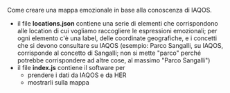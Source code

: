 Come creare una mappa emozionale in base alla conoscenza di IAQOS.

* il file __locations.json__ contiene una serie di elementi che corrispondono alle location di cui vogliamo raccogliere le espressioni emozionali; per ogni elemento c'è una label, delle coordinate geografiche, e i concetti che si devono consultare su IAQOS (esempio: Parco Sangalli, su IAQOS, corrisponde al concetto di Sangalli; non si mette "parco" perché potrebbe corrispondere ad altre cose, al massimo "Parco Sangalli")
* il file __index.js__ contiene il software per
	* prendere i dati da IAQOS e da HER
	* mostrarli sulla mappa
